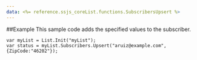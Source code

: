 ```yaml
---
data: <%= reference.ssjs_coreList.functions.SubscribersUpsert %>
---
```


##Example
This sample code adds the specified values to the subscriber.
```
var myList = List.Init("myList");
var status = myList.Subscribers.Upsert("aruiz@example.com",{ZipCode:"46202"});
```

